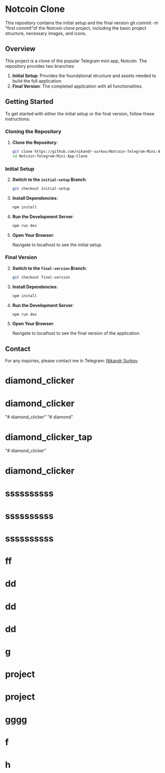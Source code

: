 # Notcoin Clone

This repository contains the initial setup and the final version git commit -m "first commit"of the Notcoin clone project, including the basic project structure, necessary images, and icons.

## Overview

This project is a clone of the popular Telegram mini app, Notcoin. The repository provides two branches:

1. **Initial Setup**: Provides the foundational structure and assets needed to build the full application.
2. **Final Version**: The completed application with all functionalities.

## Getting Started

To get started with either the initial setup or the final version, follow these instructions:

### Cloning the Repository

1. **Clone the Repository**:

    ```bash
    git clone https://github.com/nikandr-surkov/Notcoin-Telegram-Mini-App-Clone.git
    cd Notcoin-Telegram-Mini-App-Clone
    ```

### Initial Setup

2. **Switch to the `initial-setup` Branch**:

    ```bash
    git checkout initial-setup
    ```

3. **Install Dependencies**:

    ```bash
    npm install
    ```

4. **Run the Development Server**:

    ```bash
    npm run dev
    ```

5. **Open Your Browser**:

    Navigate to localhost to see the initial setup.

### Final Version

2. **Switch to the `final-version` Branch**:

    ```bash
    git checkout final-version
    ```

3. **Install Dependencies**:

    ```bash
    npm install
    ```

4. **Run the Development Server**:

    ```bash
    npm run dev
    ```

5. **Open Your Browser**:

    Navigate to localhost to see the final version of the application.

## Contact

For any inquiries, please contact me in Telegram: [Nikandr Surkov](https://t.me/nikandr_s).

# diamond_clicker
# diamond_clicker
"# diamond_clicker" 
"# diamond" 
# diamond_clicker_tap
"# diamond_clicker" 
# diamond_clicker
# ssssssssss
# ssssssssss
# ssssssssss
# ff
# dd
# dd
# dd
# g
# project
# project
# gggg
# f
# h
